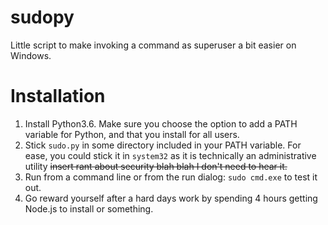 # sudopy
Little script to make invoking a command as superuser a bit easier on Windows.

# Installation

1. Install Python3.6. Make sure you choose the option to add a PATH variable
    for Python, and that you install for all users.
2. Stick `sudo.py` in some directory included in your PATH variable. For ease,
    you could stick it in `system32` as it is technically an administrative
    utility ~~insert rant about security blah blah I don't need to hear it.~~
3. Run from a command line or from the run dialog: `sudo cmd.exe` to test it
    out.
4. Go reward yourself after a hard days work by spending 4 hours getting
    Node.js to install or something.
